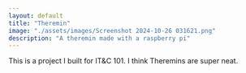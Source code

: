 ```yaml
---
layout: default
title: "Theremin"
image: "./assets/images/Screenshot 2024-10-26 031621.png"
description: "A theremin made with a raspberry pi"
---
```


This is a project I built for IT&C 101. I think Theremins are super neat.